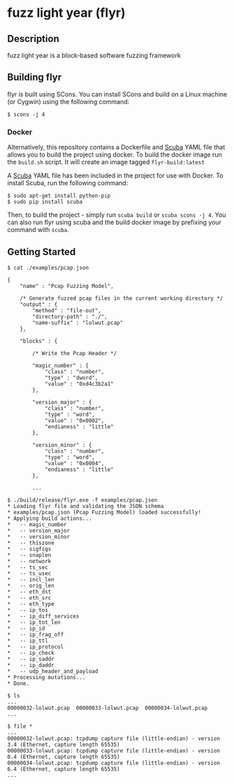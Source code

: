 # fuzz light year (flyr)

## Description

fuzz light year is a block-based software fuzzing framework

## Building flyr

flyr is built using SCons. You can install SCons and build on a
Linux machine (or Cygwin) using the following command:

```
$ scons -j 4
```

### Docker

Alternatively, this repository contains a Dockerfile and
[Scuba](https://github.com/JonathonReinhart/scuba) YAML file that allows you
to build the project using docker. To build the docker image run the
`build.sh` script. It will create an image tagged `flyr-build:latest`

A [Scuba]() YAML file has been included in the project for use with Docker.
To install Scuba, run the following command:

```
$ sudo apt-get install python-pip
$ sudo pip install scuba
```

Then, to build the project - simply run `scuba build` or `scuba scons -j 4`.
You can also run flyr using scuba and the build docker image by prefixing
your command with `scuba`.

## Getting Started

```
$ cat ./examples/pcap.json

{
    "name" : "Pcap Fuzzing Model",

    /* Generate fuzzed pcap files in the current working directory */
    "output" : {
        "method" : "file-out",
        "directory-path" : "./",
        "name-suffix" : "lolwut.pcap"
    },

    "blocks" : {

        /* Write the Pcap Header */

        "magic_number" : {
            "class" : "number",
            "type" : "dword",
            "value" : "0xd4c3b2a1"
        },

        "version_major" : {
            "class" : "number",
            "type" : "word",
            "value" : "0x0002",
            "endianess" : "little"
        },

        "version_minor" : {
            "class" : "number",
            "type" : "word",
            "value" : "0x0004",
            "endianess" : "little"
        },

        ...
```

```
$ ./build/release/flyr.exe -f examples/pcap.json
* Loading flyr file and validating the JSON schema
* examples/pcap.json (Pcap Fuzzing Model) loaded successfully!
* Applying build actions...
*   -- magic_number
*   -- version_major
*   -- version_minor
*   -- thiszone
*   -- sigfigs
*   -- snaplen
*   -- network
*   -- ts_sec
*   -- ts_usec
*   -- incl_len
*   -- orig_len
*   -- eth_dst
*   -- eth_src
*   -- eth_type
*   -- ip_tos
*   -- ip_diff_services
*   -- ip_tot_len
*   -- ip_id
*   -- ip_frag_off
*   -- ip_ttl
*   -- ip_protocol
*   -- ip_check
*   -- ip_saddr
*   -- ip_daddr
*   -- udp_header_and_payload
* Processing mutations...
* Done.
```

```
$ ls
...
00000032-lolwut.pcap  00000033-lolwut.pcap  00000034-lolwut.pcap
...

$ file *
...
00000032-lolwut.pcap: tcpdump capture file (little-endian) - version 3.4 (Ethernet, capture length 65535)
00000033-lolwut.pcap: tcpdump capture file (little-endian) - version 0.4 (Ethernet, capture length 65535)
00000034-lolwut.pcap: tcpdump capture file (little-endian) - version 6.4 (Ethernet, capture length 65535)
...
```